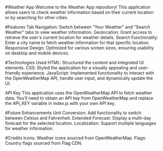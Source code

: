 #Weather App
Welcome to the Weather App repository! This application allows users to check weather information based on their current location or by searching for other cities.




#Features
Tab Navigation: Switch between "Your Weather" and "Search Weather" tabs to view weather information.
Geolocation: Grant access to retrieve the user's current location for weather details.
Search Functionality: Enter a city name to fetch weather information for that specific location.
Responsive Design: Optimized for various screen sizes, ensuring usability on desktop and mobile devices.



#Technologies Used
HTML: Structured the content and integrated UI elements.
CSS: Styled the application for a visually appealing and user-friendly experience.
JavaScript: Implemented functionality to interact with the OpenWeatherMap API, handle user input, and dynamically update the UI.




API Key
This application uses the OpenWeatherMap API to fetch weather data. You'll need to obtain an API key from OpenWeatherMap and replace the API_KEY variable in index.js with your own API key.

#Future Enhancements
Unit Conversion: Add functionality to switch between Celsius and Fahrenheit.
Extended Forecast: Display a multi-day forecast for the selected location.
Localization: Support multiple languages for weather information.



#Credits
Icons: Weather icons sourced from OpenWeatherMap.
Flags: Country flags sourced from Flag CDN.
